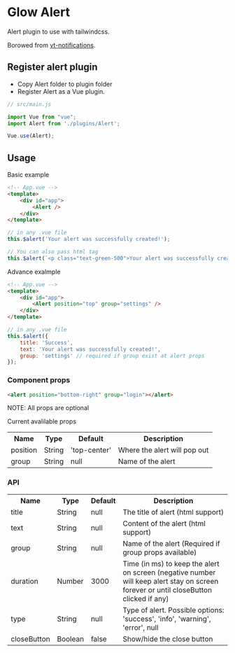 # Glow Alert

Alert plugin to use with tailwindcss.

Borowed from [vt-notifications](https://github.com/sansil/vt-notifications).

## Register alert plugin
- Copy Alert folder to plugin folder
- Register Alert as a Vue plugin.

```js
// src/main.js

import Vue from "vue";
import Alert from './plugins/Alert';

Vue.use(Alert);
```

## Usage
Basic example
```html
<!-- App.vue -->
<template>
    <div id="app">
        <Alert />
    </div>
</template>
```
```js
// in any .vue file
this.$alert('Your alert was successfully created!');

// You can also pass html tag
this.$alert(`<p class="text-green-500">Your alert was successfully created!</p>`);
```
Advance exalmple
```html
<!-- App.vue -->
<template>
    <div id="app">
        <Alert position="top" group="settings" />
    </div>
</template>
```
```js
// in any .vue file
this.$alert({
    title: 'Success',
    text: 'Your alert was successfully created!',
    group: 'settings' // required if group exist at alert props
});
```

### Component props

```html
<alert position="bottom-right" group="login"></alert>
```
NOTE: All props are optional

Current avalilable props

<table>
    <tr>
        <th>Name</th>
        <th>Type</th>
        <th>Default</th>
        <th>Description</th>
    </tr>
    <tr>
        <td>position</td>
        <td>String</td>
        <td>'top-center'</td>
        <td>Where the alert will pop out</td>
    </tr>
    <tr>
        <td>group</td>
        <td>String</td>
        <td>null</td>
        <td>Name of the alert</td>
    </tr>
</table>

### API

<table>
    <tr>
        <th>Name</th>
        <th>Type</th>
        <th>Default</th>
        <th>Description</th>
    </tr>
    <tr>
        <td>title</td>
        <td>String</td>
        <td>null</td>
        <td>The title of alert (html support)</td>
    </tr>
    <tr>
        <td>text</td>
        <td>String</td>
        <td>null</td>
        <td>Content of the alert (html support)</td>
    </tr>
    <tr>
        <td>group</td>
        <td>String</td>
        <td>null</td>
        <td>Name of the alert (Required if group props available)</td>
    </tr>
    <tr>
        <td>duration</td>
        <td>Number</td>
        <td>3000</td>
        <td>Time (in ms) to keep the alert on screen (negative number will keep alert stay on screen forever or until closeButton clicked if any)</td>
    </tr>
    <tr>
        <td>type</td>
        <td>String</td>
        <td>null</td>
        <td>Type of alert. Possible options: 'success', 'info', 'warning', 'error', null</td>
    </tr>
    <tr>
        <td>closeButton</td>
        <td>Boolean</td>
        <td>false</td>
        <td>Show/hide the close button</td>
    </tr>
</table>